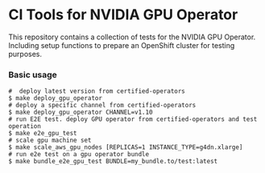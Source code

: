 # CI Tools for NVIDIA GPU Operator

This repository contains a collection of tests for the NVIDIA GPU Operator.
Including setup functions to prepare an OpenShift cluster for testing purposes.

### Basic usage

```shell
#  deploy latest version from certified-operators
$ make deploy_gpu_operator
# deploy a specific channel from certified-operators
$ make deploy_gpu_operator CHANNEL=v1.10
# run E2E test. deploy GPU operator from certified-operators and test operation
$ make e2e_gpu_test
# scale gpu machine set
$ make scale_aws_gpu_nodes [REPLICAS=1 INSTANCE_TYPE=g4dn.xlarge]
# run e2e test on a gpu operator bundle
$ make bundle_e2e_gpu_test BUNDLE=my_bundle.to/test:latest

```
